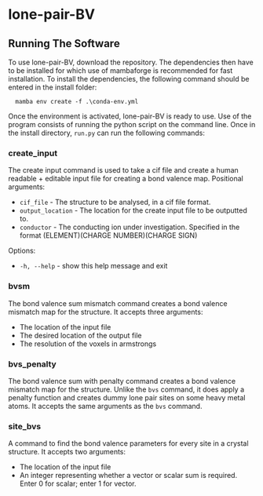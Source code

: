 # lone-pair-BV

## Running The Software

To use lone-pair-BV, download the repository. The dependencies then have to be installed for which use of mambaforge is recommended for fast installation. To install the dependencies, the following command should be entered in the install folder:

```
  mamba env create -f .\conda-env.yml
```

Once the environment is activated, lone-pair-BV is ready to use. Use of the program consists of running the python script on the command line. Once in the install directory, `run.py` can run the following commands:

### create_input
The create input command is used to take a cif file and create a human readable + editable input file for creating a bond valence map. Positional arguments:
-  `cif_file` -        The structure to be analysed, in a cif file format.
-  `output_location` -  The location for the create input file to be outputted to.
-  `conductor` -        The conducting ion under investigation. Specified in the format
                   (ELEMENT)(CHARGE NUMBER)(CHARGE SIGN)
   
Options:
-   `-h, --help` -       show this help message and exit

### bvsm
The bond valence sum mismatch command creates a bond valence mismatch map for the structure. It accepts three arguments:
- The location of the input file
- The desired location of the output file
- The resolution of the voxels in armstrongs

### bvs_penalty
The bond valence sum with penalty command creates a bond valence mismatch map for the structure. Unlike the `bvs` command, it does apply a penalty function and creates dummy lone pair sites on some heavy metal atoms. 
It accepts the same arguments as the `bvs` command.

### site_bvs
A command to find the bond valence parameters for every site in a crystal structure. It accepts two arguments:
- The location of the input file
- An integer representing whether a vector or scalar sum is required. Enter 0 for scalar; enter 1 for vector.
